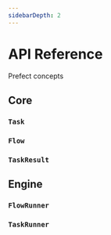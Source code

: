 ```yaml
---
sidebarDepth: 2
---
```

# API Reference

Prefect concepts

## Core

### `Task`

### `Flow`

### `TaskResult`

## Engine

### `FlowRunner`
### `TaskRunner`
